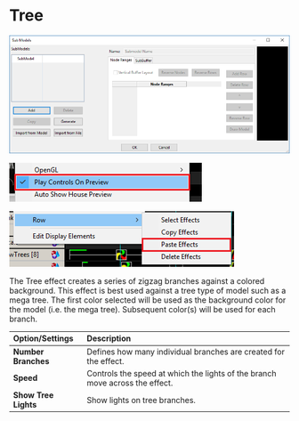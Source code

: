 # Tree

![Icon](../../.gitbook/assets/image%20%28678%29.png)

![Sequencer Grid](../../.gitbook/assets/image%20%28246%29.png)

![](../../.gitbook/assets/image%20%2871%29.png)

The Tree effect creates a series of zigzag branches against a colored background. This effect is best used against a tree type of model such as a mega tree. The first color selected will be used as the background color for the model \(i.e. the mega tree\). Subsequent color\(s\) will be used for each branch.

| Option/Settings | Description |
| :--- | :--- |
| **Number Branches** | Defines how many individual branches are created for the effect. |
| **Speed** | Controls the speed at which the lights of the branch move across the effect. |
| **Show Tree Lights** | Show lights on tree branches. |

